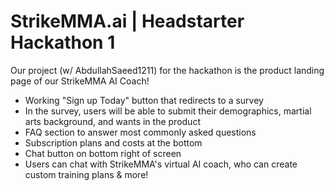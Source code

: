 # StrikeMMA.ai | Headstarter Hackathon 1
Our project (w/ AbdullahSaeed1211) for the hackathon is the product landing page of our StrikeMMA AI Coach! <br />

 - Working "Sign up Today" button that redirects to a survey <br />
 - In the survey, users will be able to submit their demographics, martial arts background, and wants in the product <br />
 - FAQ section to answer most commonly asked questions <br />
 - Subscription plans and costs at the bottom <br />
 - Chat button on bottom right of screen <br />
 - Users can chat with StrikeMMA's virtual AI coach, who can create custom training plans & more! <br />
